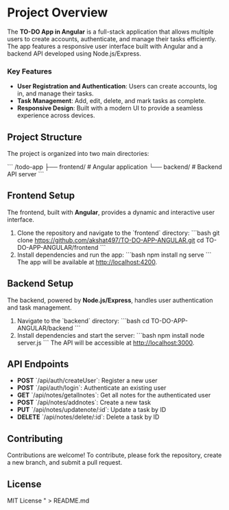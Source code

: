 # Project Overview

The **TO-DO App in Angular** is a full-stack application that allows multiple users to create accounts, authenticate, and manage their tasks efficiently. The app features a responsive user interface built with Angular and a backend API developed using Node.js/Express.

### Key Features

- **User Registration and Authentication**: Users can create accounts, log in, and manage their tasks.
- **Task Management**: Add, edit, delete, and mark tasks as complete.
- **Responsive Design**: Built with a modern UI to provide a seamless experience across devices.

## Project Structure

The project is organized into two main directories:

\`\`\`
/todo-app
├── frontend/    # Angular application
└── backend/     # Backend API server
\`\`\`

## Frontend Setup

The frontend, built with **Angular**, provides a dynamic and interactive user interface.

1. Clone the repository and navigate to the \`frontend\` directory:
   \`\`\`bash
   git clone https://github.com/akshat497/TO-DO-APP-ANGULAR.git
   cd TO-DO-APP-ANGULAR/frontend
   \`\`\`
2. Install dependencies and run the app:
   \`\`\`bash
   npm install
   ng serve
   \`\`\`
   The app will be available at [http://localhost:4200](http://localhost:4200).

## Backend Setup

The backend, powered by **Node.js/Express**, handles user authentication and task management.

1. Navigate to the \`backend\` directory:
   \`\`\`bash
   cd TO-DO-APP-ANGULAR/backend
   \`\`\`
2. Install dependencies and start the server:
   \`\`\`bash
   npm install
   node server.js
   \`\`\`
   The API will be accessible at [http://localhost:3000](http://localhost:3000).

## API Endpoints

- **POST** \`/api/auth/createUser`: Register a new user
- **POST** \`/api/auth/login\`: Authenticate an existing user
- **GET** \`/api/notes/getallnotes\`: Get all notes for the authenticated user
- **POST** \`/api/notes/addnotes\`: Create a new task
- **PUT** \`/api/notes/updatenote/:id\`: Update a task by ID
- **DELETE** \`/api/notes/delete/:id\`: Delete a task by ID

## Contributing

Contributions are welcome! To contribute, please fork the repository, create a new branch, and submit a pull request.

## License

MIT License
" > README.md
